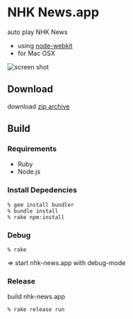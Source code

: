 NHK News.app
============

auto play NHK News

- using [node-webkit](https://github.com/rogerwang/node-webkit)
- for Mac OSX

![screen shot](http://gyazo.com/231992daa43311b6b3245d01ea2ca38f.png)


## Download

download [zip archive](https://github.com/shokai/nhk-news-app/releases)


## Build

### Requirements

- Ruby
- Node.js

### Install Depedencies

    % gem install bundler
    % bundle install
    % rake npm:install


### Debug

    % rake

=> start nhk-news.app with debug-mode


### Release

build nhk-news.app

    % rake release run

